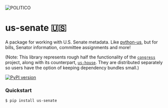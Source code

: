 ![POLITICO](https://www.politico.com/interactives/cdn/images/badge.svg)

# us-senate 🇺🇸

A package for working with U.S. Senate metadata. Like [python-us](https://github.com/unitedstates/python-us), but for bills, Senator information, committee assignments and more!

(Note: This library represents rough half the functionality of the [`congress`](https://pypi.org/project/congress/) project, along with its counterpart, [`us-house`](https://pypi.org/project/us-house/). They are distributed separately so users have the option of keeping dependency bundles small.)

[![PyPI version](https://badge.fury.io/py/us-senate.svg)](https://badge.fury.io/py/us-senate)


### Quickstart

```
$ pip install us-senate
```
